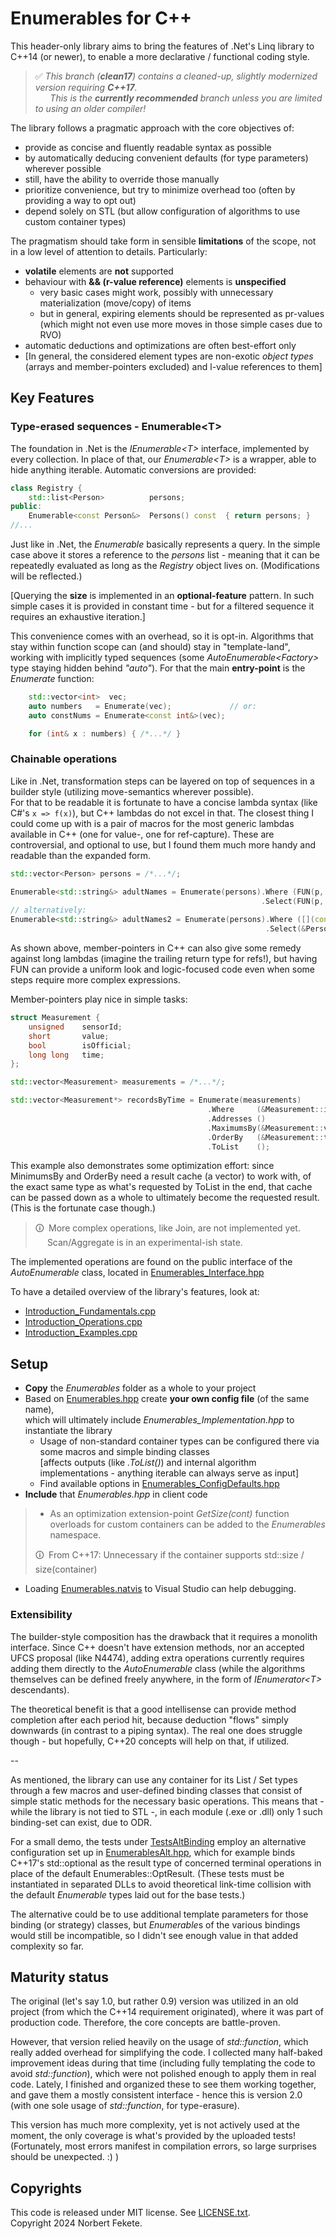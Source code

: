 # Enumerables for C++

This header-only library aims to bring the features of .Net's Linq library to C++14 (or newer),
to enable a more declarative / functional coding style.

> &#9989; *This branch (**clean17**) contains a cleaned-up, slightly modernized version requiring **C++17**.<br/>
> &emsp;&ensp;&thinsp;This is the **currently recommended** branch unless you are limited to using an older compiler!*


The library follows a pragmatic approach with the core objectives of:
 * provide as concise and fluently readable syntax as possible
 * by automatically deducing convenient defaults (for type parameters) wherever possible
 * still, have the ability to override those manually
 * prioritize convenience, but try to minimize overhead too (often by providing a way to opt out)
 * depend solely on STL (but allow configuration of algorithms to use custom container types)

The pragmatism should take form in sensible **limitations** of the scope, not in a low level of attention to details.
Particularly:
 * **volatile** elements are **not** supported
 * behaviour with **&& (r-value reference)** elements is **unspecified**
	* very basic cases might work, possibly with unnecessary materialization (move/copy) of items
	* but in general, expiring elements should be represented as pr-values<br/>(which might not even use more moves in those simple cases due to RVO)
 * automatic deductions and optimizations are often best-effort only
 * [In general, the considered element types are non-exotic *object types* (arrays and member-pointers excluded) and l-value references to them]



## Key Features

### Type-erased sequences - Enumerable\<T\>

The foundation in .Net is the *IEnumerable\<T\>* interface, implemented by every collection. In place of that,
our *Enumerable\<T\>* is a wrapper, able to hide anything iterable. Automatic conversions are provided:

```cpp
class Registry {
	std::list<Person>          persons;
public:
	Enumerable<const Person&>  Persons() const  { return persons; }
//...
```

Just like in .Net, the *Enumerable* basically represents a query. In the simple case above it stores a reference
to the *persons* list - meaning that it can be repeatedly evaluated as long as the *Registry* object lives on.
(Modifications will be reflected.)

[Querying the **size** is implemented in an **optional-feature** pattern. In such simple cases it is provided in
constant time - but for a filtered sequence it requires an exhaustive iteration.]

This convenience comes with an overhead, so it is opt-in. Algorithms that stay within function scope can (and should)
stay in "template-land", working with implicitly typed sequences (some *AutoEnumerable\<Factory\>* type staying hidden behind *"auto"*).
For that the main **entry-point** is the *Enumerate* function:
```cpp
	std::vector<int>  vec;
	auto numbers   = Enumerate(vec);             // or:
	auto constNums = Enumerate<const int&>(vec);

	for (int& x : numbers) { /*...*/ }
```


### Chainable operations

Like in .Net, transformation steps can be layered on top of sequences in a builder style (utilizing move-semantics wherever possible).<br/>
For that to be readable it is fortunate to have a concise lambda syntax (like C#'s `x => f(x)`), but C++ lambdas do not excel in that.
The closest thing I could come up with is a pair of macros for the most generic lambdas available in C++ (one for value-, one for ref-capture).
These are controversial, and optional to use, but I found them much more handy and readable than the expanded form.
```cpp
std::vector<Person> persons = /*...*/;

Enumerable<std::string&> adultNames = Enumerate(persons).Where (FUN(p,  p.GetAge() >= 18))
                                                        .Select(FUN(p,  p.GetName()));
// alternatively:
Enumerable<std::string&> adultNames2 = Enumerate(persons).Where ([](const Person& p) { return p.GetAge() >= 18; })
                                                         .Select(&Person::GetName);
```

As shown above, member-pointers in C++ can also give some remedy against long lambdas (imagine the trailing return type for refs!), but
having FUN can provide a uniform look and logic-focused code even when some steps require more complex expressions.

Member-pointers play nice in simple tasks:
```cpp
struct Measurement {
	unsigned    sensorId;
	short       value;
	bool        isOfficial;
	long long   time;
};

std::vector<Measurement> measurements = /*...*/;

std::vector<Measurement*> recordsByTime = Enumerate(measurements)
                                            .Where     (&Measurement::isOfficial)
                                            .Addresses ()
                                            .MaximumsBy(&Measurement::value)
                                            .OrderBy   (&Measurement::time)
                                            .ToList    ();
```
This example also demonstrates some optimization effort: since MinimumsBy and OrderBy need a result cache (a vector) to work with,
of the exact same type as what's requested by ToList in the end, that cache can be passed down as a whole to ultimately become the
requested result. (This is the fortunate case though.)
 
> &#128712;&ensp;More complex operations, like Join, are not implemented yet.<br/>
> &emsp;&thinsp;&thinsp;Scan/Aggregate is in an experimental-ish state.

The implemented operations are found on the public interface of the *AutoEnumerable* class, located in [Enumerables_Interface.hpp](/Enumerables/Enumerables_Interface.hpp)

To have a detailed overview of the library's features, look at:
 * [Introduction_Fundamentals.cpp](/Tests/Introduction_Fundamentals.cpp)
 * [Introduction_Operations.cpp](/Tests/Introduction_Operations.cpp)
 * [Introduction_Examples.cpp](/Tests/Introduction_Examples.cpp)


## Setup

* **Copy** the *Enumerables* folder as a whole to your project
* Based on [Enumerables.hpp](/Tests/Enumerables.hpp) create **your own config file** (of the same name),<br/>
  which will ultimately include *Enumerables_Implementation.hpp* to instantiate the library
	* Usage of non-standard container types can be configured there via some macros and simple binding classes<br/>
      [affects outputs (like *.ToList()*) and internal algorithm implementations - anything iterable can always serve as input]
	* Find available options in [Enumerables_ConfigDefaults.hpp](/Enumerables/Enumerables_ConfigDefaults.hpp)
* **Include** that *Enumerables.hpp* in client code
>* As an optimization extension-point *GetSize(cont)* function overloads for custom containers can be added to the *Enumerables* namespace.
>
>&#128712;&ensp;From C++17: Unnecessary if the container supports std::size / size(container)
* Loading [Enumerables.natvis](/Enumerables/Enumerables.natvis) to Visual Studio can help debugging.

### Extensibility

The builder-style composition has the drawback that it requires a monolith interface. Since C++ doesn't have extension methods, nor an accepted UFCS proposal
(like N4474), adding extra operations currently requires adding them directly to the *AutoEnumerable* class (while the algorithms themselves can be defined
freely anywhere, in the form of *IEnumerator\<T\>* descendants).

The theoretical benefit is that a good intellisense can provide method completion after each period hit, because deduction "flows" simply downwards
(in contrast to a piping syntax). The real one does struggle though - but hopefully, C++20 concepts will help on that, if utilized.

--

As mentioned, the library can use any container for its List / Set types through a few macros and user-defined binding classes that consist of simple static methods for the necessary basic operations.
This means that - while the library is not tied to STL -, in each module (.exe or .dll) only 1 such binding-set can exist, due to ODR.<br/>

For a small demo, the tests under [TestsAltBinding](/TestsAltBinding) employ an alternative configuration set up in [EnumerablesAlt.hpp](/TestsAltBinding/EnumerablesAlt.hpp),
which for example binds C++17's std::optional as the result type of concerned terminal operations in place of the default Enumerables::OptResult.
(These tests must be instantiated in separated DLLs to avoid theoretical link-time collision with the default *Enumerable* types laid out for the base tests.)

The alternative could be to use additional template parameters for those binding (or strategy) classes, but *Enumerable*s of the various bindings would still be incompatible, so I didn't see enough value in that added complexity so far.


## Maturity status

The original (let's say 1.0, but rather 0.9) version was utilized in an old project (from which the C++14 requirement originated), where it was part of production code. Therefore, the core concepts are battle-proven.

However, that version relied heavily on the usage of *std\:\:function*, which really added overhead for simplifying the code. I collected many half-baked improvement ideas during that time (including fully templating the code to avoid *std\:\:function*), which were not polished enough to apply them in real code.
Lately, I finished and organized these to see them working together, and gave them a mostly consistent interface - hence this is version 2.0 (with one sole usage of *std\:\:function*, for type-erasure).

This version has much more complexity, yet is not actively used at the moment, the only coverage is what's provided by the uploaded tests!<br/>
(Fortunately, most errors manifest in compilation errors, so large surprises should be unexpected. \:\) )


## Copyrights

This code is released under MIT license. See [LICENSE.txt](LICENSE.txt).  
Copyright 2024 Norbert Fekete.

